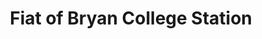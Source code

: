 ---
title: "Fiat of Bryan College Station"
url: /bryan/fiat-of-bryan-college-station/
shop: Autohaus
---